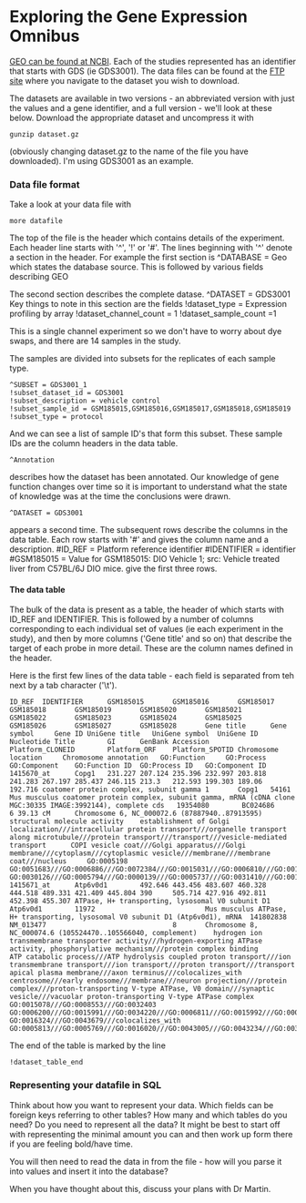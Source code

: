 # Exploring the Gene Expression Omnibus

[GEO can be found at NCBI](http://www.ncbi.hih.gov/geo). Each of the studies represented has an identifier that starts with GDS (ie GDS3001). The data files can be found at the [FTP site](ftp://ftp.ncbi.nlm.nih.gov/geo/datasets/) where you navigate to the dataset you wish to download.

The datasets are available in two versions - an abbreviated version with just the values and a gene identifier, and a full version - we'll look at these below. Download the appropriate dataset and uncompress it with 

    gunzip dataset.gz
    
(obviously changing dataset.gz to the name of the file you have downloaded). I'm using GDS3001 as an example.

### Data file format
Take a look at your data file with 

    more datafile
    
The top of the file is the header which contains details of the experiment. Each header line starts with '^', '!' or '#'. The lines beginning with '^' denote a section in the header. For example the first section is 
    ^DATABASE = Geo
which states the database source. This is followed by various fields describing GEO

The second section describes the complete datase.
    ^DATASET = GDS3001
Key things to note in this section are the fields 
    !dataset_type = Expression profiling by array
    !dataset_channel_count = 1
    !dataset_sample_count =1
    
This is a single channel experiment so we don't have to worry about dye swaps, and there are 14 samples in the study.

The samples are divided into subsets for the replicates of each sample type.

    ^SUBSET = GDS3001_1
    !subset_dataset_id = GDS3001
    !subset_description = vehicle control
    !subset_sample_id = GSM185015,GSM185016,GSM185017,GSM185018,GSM185019
    !subset_type = protocol

And we can see a list of sample ID's that form this subset. These sample IDs are the column headers in the data table.

    ^Annotation

describes how the dataset has been annotated. Our knowledge of gene function changes over time so it is important to understand what the state of knowledge was at the time the conclusions were drawn.

    ^DATASET = GDS3001
appears a second time. The subsequent rows describe the columns in the data table. Each row starts with '#' and gives the column name and a description.
    #ID_REF = Platform reference identifier
    #IDENTIFIER = identifier
    #GSM185015 = Value for GSM185015: DIO Vehicle 1; src: Vehicle treated liver from C57BL/6J DIO mice.
give the first three rows.
 
#### The data table

The bulk of the data is present as a table, the header of which starts with ID_REF and IDENTIFIER. This is followed by a number of columns corresponding to each individual set of values (ie each experiment in the study), and then by more columns ('Gene title' and so on) that describe the target of each probe in more detail. These are the column names defined in the header.

Here is the first few lines of the data table - each field is separated from teh next by a tab character ('\t').

    ID_REF  IDENTIFIER      GSM185015       GSM185016       GSM185017       GSM185018       GSM185019       GSM185020       GSM185021       GSM185022       GSM185023       GSM185024       GSM185025       GSM185026       GSM185027       GSM185028       Gene title      Gene symbol     Gene ID UniGene title   UniGene symbol  UniGene ID      Nucleotide Title        GI      GenBank Accession       Platform_CLONEID        Platform_ORF    Platform_SPOTID Chromosome location     Chromosome annotation   GO:Function     GO:Process      GO:Component    GO:Function ID  GO:Process ID   GO:Component ID
    1415670_at      Copg1   231.227 207.124 235.396 232.997 203.818 241.283 267.197 285.437 246.115 213.3   212.593 199.303 189.06  192.716 coatomer protein complex, subunit gamma 1       Copg1   54161                           Mus musculus coatomer protein complex, subunit gamma, mRNA (cDNA clone MGC:30335 IMAGE:3992144), complete cds   19354080        BC024686                                6 39.13 cM      Chromosome 6, NC_000072.6 (87887940..87913595)  structural molecule activity    establishment of Golgi localization///intracellular protein transport///organelle transport along microtubule///protein transport///transport///vesicle-mediated transport      COPI vesicle coat///Golgi apparatus///Golgi membrane///cytoplasm///cytoplasmic vesicle///membrane///membrane coat///nucleus     GO:0005198      GO:0051683///GO:0006886///GO:0072384///GO:0015031///GO:0006810///GO:0016192     GO:0030126///GO:0005794///GO:0000139///GO:0005737///GO:0031410///GO:0016020///GO:0030117///GO:0005634
    1415671_at      Atp6v0d1        492.646 443.456 483.607 460.328 444.518 489.331 421.409 445.804 390     505.714 427.916 492.811 452.398 455.307 ATPase, H+ transporting, lysosomal V0 subunit D1        Atp6v0d1        11972                           Mus musculus ATPase, H+ transporting, lysosomal V0 subunit D1 (Atp6v0d1), mRNA  141802838       NM_013477                               8       Chromosome 8, NC_000074.6 (105524470..105566040, complement)    hydrogen ion transmembrane transporter activity///hydrogen-exporting ATPase activity, phosphorylative mechanism///protein complex binding       ATP catabolic process///ATP hydrolysis coupled proton transport///ion transmembrane transport///ion transport///proton transport///transport    apical plasma membrane///axon terminus///colocalizes_with centrosome///early endosome///membrane///neuron projection///protein complex///proton-transporting V-type ATPase, V0 domain///synaptic vesicle///vacuolar proton-transporting V-type ATPase complex   GO:0015078///GO:0008553///GO:0032403    GO:0006200///GO:0015991///GO:0034220///GO:0006811///GO:0015992///GO:0006810     GO:0016324///GO:0043679///colocalizes_with GO:0005813///GO:0005769///GO:0016020///GO:0043005///GO:0043234///GO:0033179///GO:0008021///GO:0016471
The end of the table is marked by the line

    !dataset_table_end
    
### Representing your datafile in SQL

Think about how you want to represent your data. Which fields can be foreign keys referring to other tables? How many and which tables do you need? Do you need to represent all the data? It might be best to start off with representing the minimal amount you can and then work up form there if you are feeling bold/have time.

You will then need to read the data in from the file - how will you parse it into values and insert it into the database?

When you have thought about this, discuss your plans with Dr Martin.


